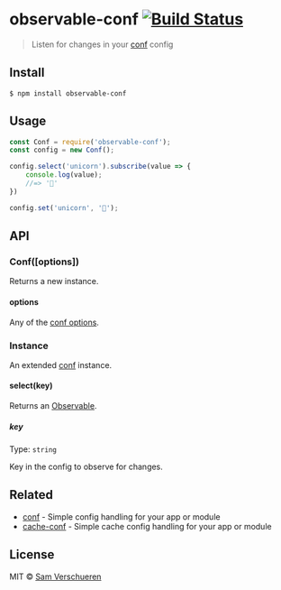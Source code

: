 # observable-conf [![Build Status](https://travis-ci.org/SamVerschueren/observable-conf.svg?branch=master)](https://travis-ci.org/SamVerschueren/observable-conf)

> Listen for changes in your [conf](https://github.com/sindresorhus/conf) config


## Install

```
$ npm install observable-conf
```


## Usage

```js
const Conf = require('observable-conf');
const config = new Conf();

config.select('unicorn').subscribe(value => {
	console.log(value);
	//=> '🦄'
})

config.set('unicorn', '🦄');
```


## API

### Conf([options])

Returns a new instance.

#### options

Any of the [conf options](https://github.com/sindresorhus/conf#options).

### Instance

An extended [conf](https://github.com/sindresorhus/conf#instance) instance.

#### select(key)

Returns an [Observable](http://reactivex.io/rxjs/class/es6/Observable.js~Observable.html).

##### key

Type: `string`

Key in the config to observe for changes.


## Related

- [conf](https://github.com/sindresorhus/conf) - Simple config handling for your app or module
- [cache-conf](https://github.com/SamVerschueren/cache-conf) - Simple cache config handling for your app or module


## License

MIT © [Sam Verschueren](https://github.com/SamVerschueren)
